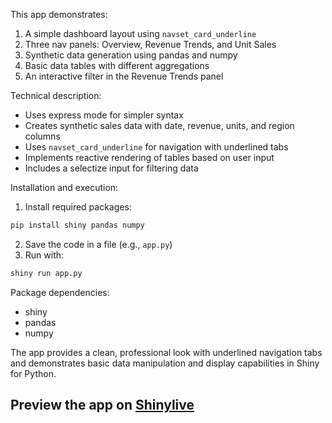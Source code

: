 This app demonstrates:

1. A simple dashboard layout using `navset_card_underline`
2. Three nav panels: Overview, Revenue Trends, and Unit Sales
3. Synthetic data generation using pandas and numpy
4. Basic data tables with different aggregations
5. An interactive filter in the Revenue Trends panel

Technical description:
- Uses express mode for simpler syntax
- Creates synthetic sales data with date, revenue, units, and region columns
- Uses `navset_card_underline` for navigation with underlined tabs
- Implements reactive rendering of tables based on user input
- Includes a selectize input for filtering data

Installation and execution:
1. Install required packages:
```bash
pip install shiny pandas numpy
```

2. Save the code in a file (e.g., `app.py`)
3. Run with:
```bash
shiny run app.py
```

Package dependencies:
- shiny
- pandas
- numpy

The app provides a clean, professional look with underlined navigation tabs and demonstrates basic data manipulation and display capabilities in Shiny for Python.
## Preview the app on [Shinylive](https://shinylive.io/py/app/#h=0&code=NobwRAdghgtgpmAXAAjFADugdOgnmAGlQGMB7CAFzkqVQEsZ1SAnC5dKCAEygGdk+7LgB0IDJq2QQAro1wD+EdKIBmzUjGS8AFnQjzxLNszhRiFOgDc4q9Zp17cWOAA90J3v0OS96aRSJpOiITbjhmUVEAYmQAcWpwqCotDTgtXEptOAtiZB4KKFElLGZOLg0sXjg4LgAKAEYAJgBmAEpRXigAGzheAH18qGQAXiEsABEkqAAxUvhakFFkZeQAcny4VZR0LiwNvtKIAHM4Wt4C1mHVxoAGFoBaG-rH+tWidHC6Ui5eYfqbm5ENRwACOV3Gq1aBCWK1WJmsMk2KGKh3KMCwEBYMG6DQBgOQ-3xhNaJVI0m4tUaUJhy1W5LoFF4Wyk2FRFVRegotQArETeURidCICs1iYjl8IMyUWUKsRtKQ6MRTsBVgA5IzaN5rADKZIomqIqwAonwKFrVgB1XpmgC6AoB7QgAF9HdFkNrsuwoCdkKR0BZyLxREEcN64H0-YzahYKD1hsIwNrur1kJMdAAjUhQZgiQjIFR0LpdKDpuMAFWY0jgrogMQAwiYkmloJYqmwAO4M7TIclccJdPQ1ZAFdNBiCd-U9ugYqCt7J9YjZrh9Xv9we1OhceOQWcJ1qIGnICfdkMtvocCBwLq1BMAeWszEsdDg7b3B+FIpWIe0zRvieT-D3uET4vnuh4iuBKwAAKhH2zBYCOPSQcsfYqFoAF9LwsjYswuC1PuyGfiYFDSMwwqdD0-SDFgRzqNI6DpnhcJwOK5CQlg3pHAshGfrC8LUFWzIqvAnDmlhMCrHaPG8Ws9KMkJqwiZKhriZJ0nLC6pK9pSjoyZ+h7HlOM6WOenBXn+ABKcAIlWyAVtQPxvoRIa+P4mFXnA5h0AAXqc6nIAmYoSu5PTmAmQp6RBiYeeYyBWaxEDhf5coKkqvzAAmACCRYJjayAANTIAO5xnBhgwqkFbE2lg9IglW+G6TJjW8YRMEOeECElkhH68ahyD8YifSIacBE9ZFXBoaMFG9AMUxYGQeD4f5dBoa5FAlCxwVVKFXKtMgACEoxZTlSD+SKE0jHkKjABNFWbVVIyjGtG0JSFnm7Ta-nEaRwoTZ1hY8q0wAqhs5oDYJhqVZKNqfWNekGV2Rlnhe5kJgAqmIbBJpRTlw1+04-n+GMMvwupdFwyCMXF92JWAzX6XjyxtWE8HDYRfVyf0w34e+kUrN9ZHoZRs0FDgVikBQQ1dX5jORZY3RVr8dKY0yEV85+eh9i4VxQ28Z0rJxKjksQwwqqphpKeaMB6FbUAuGpssiiSdEUlSYBOkQ4DQPAtBgCYdV0CY8CULwCEuBQeZgGQlDUBHKBgKI2IUOgXQSwO6ZFLIeCiBePBjv57s2kAA)
